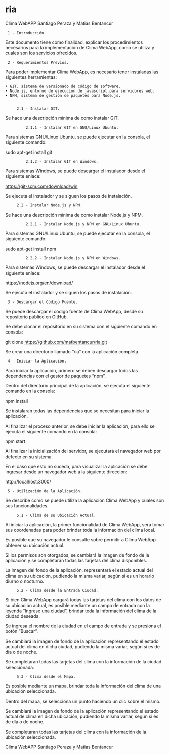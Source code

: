 # ria
Clima WebAPP Santiago Peraza y Matias Bentancur

     1 - Introducción.

Este documento tiene como finalidad, explicar los procedimientos necesarios para la implementación de Clima WebApp, como se utiliza y cuales son los servicios ofrecidos.


     2 - Requerimientos Previos.

Para poder implementar Clima WebApp, es necesario tener instaladas las siguientes herramientas:

    • GIT, sistema de versionado de código de software.
    • Node.js, entorno de ejecución de javascript para servidores web.
    • NPM, sistema de gestión de paquetes para Node.js.


         2.1 - Instalar GIT.

Se hace una descripción mínima de como instalar GIT.


             2.1.1 - Instalar GIT en GNU/Linux Ubuntu.

Para sistemas GNU/Linux Ubuntu, se puede ejecutar en la consola, el siguiente comando:

sudo apt-get install git


             2.1.2 - Instalar GIT en Windows.

Para sistemas Windows, se puede descargar el instalador desde el siguiente enlace:

https://git-scm.com/download/win

Se ejecuta el instalador y se siguen los pasos de instalación.


         2.2 - Instalar Node.js y NPM.

Se hace una descripción mínima de como instalar Node.js y NPM.


             2.2.1 - Instalar Node.js y NPM en GNU/Linux Ubuntu.

Para sistemas GNU/Linux Ubuntu, se puede ejecutar en la consola, el siguiente comando:

sudo apt-get install npm


             2.2.2 - Instalar Node.js y NPM en Windows.

Para sistemas Windows, se puede descargar el instalador desde el siguiente enlace:

https://nodejs.org/en/download/

Se ejecuta el instalador y se siguen los pasos de instalación.


     3 - Descargar el Código Fuente.

Se puede descargar el código fuente de Clima WebApp, desde su repositorio público en GitHub.

Se debe clonar el repositorio en su sistema con el siguiente comando en consola:

git clone https://github.com/matbentancur/ria.git

Se crear una directorio llamado “ria” con la aplicación completa.


     4 - Iniciar la Aplicación.

Para iniciar la aplicación, primero se deben descargar todos las dependencias con el gestor de paquetes “npm”.

Dentro del directorio principal de la aplicación, se ejecuta el siguiente comando en la consola:

npm install

Se instalaran todas las dependencias que se necesitan para iniciar la aplicación.

Al finalizar el proceso anterior, se debe iniciar la aplicación, para ello se ejecuta el siguiente comando en la consola:

npm start

Al finalizar la inicialización del servidor, se ejecutará el navegador web por defecto en su sistema.

En el caso que esto no suceda, para visualizar la aplicación se debe ingresar desde un navegador web a la siguiente dirección:

http://localhost:3000/


     5 - Utilización de la Aplicación.

Se describe como se puede utiliza la aplicación Clima WebApp y cuales son sus funcionalidades.


         5.1 - Clima de su Ubicación Actual.

Al iniciar la aplicación, la primer funcionalidad de Clima WebApp, será tomar sus coordenadas para poder brindar toda la información del clima local.  

Es posible que su navegador le consulte sobre permitir a Clima WebApp obtener su ubicación actual.

Si los permisos son otorgados, se cambiará la imagen de fondo de la aplicación y se completarán todas las tarjetas del clima disponibles.

La imagen del fondo de la aplicación, representará el estado actual del clima en su ubicación, pudiendo la misma variar, según si es un horario diurno o nocturno.


         5.2 - Clima desde la Entrada Ciudad.

Si bien Clima WebApp cargará todas las tarjetas del clima con los datos de su ubicación actual, es posible mediante un campo de entrada con la leyenda “Ingrese una ciudad”, brindar toda la información del clima de la ciudad deseada.

Se ingresa el nombre de la ciudad en el campo de entrada y se presiona el botón “Buscar”.

Se cambiará la imagen de fondo de la aplicación representando el estado actual del clima en dicha ciudad, pudiendo la misma variar, según si es de día o de noche.

Se completaran todas las tarjetas del clima con la información de la ciudad seleccionada.


         5.3 - Clima desde el Mapa.

Es posible mediante un mapa, brindar toda la información del clima de una ubicación seleccionada.

Dentro del mapa, se selecciona un punto haciendo un clic sobre el mismo.

Se cambiará la imagen de fondo de la aplicación representando el estado actual de clima en dicha ubicación, pudiendo la misma variar, según si es de día o de noche.

Se completaran todas las tarjetas del clima con la información de la ubicación seleccionada.

Clima WebAPP Santiago Peraza y Matias Bentancur
